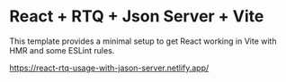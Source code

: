 # React + RTQ + Json Server + Vite

This template provides a minimal setup to get React working in Vite with HMR and some ESLint rules.

https://react-rtq-usage-with-jason-server.netlify.app/
